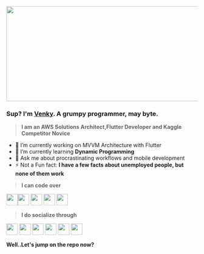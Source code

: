 
<img width='580px' height='250px'  src='https://github.com/venky9885/persistent_bottom_nav_with_neuromorphism/blob/master/wallpaperflutter4k.png'>


### Sup? I'm [Venky](https://venky9885.000webhostapp.com/). A grumpy programmer, may byte.
>**I am an AWS Solutions Architect,Flutter Developer and Kaggle Competitor Novice**
- 🔭 I’m currently working on MVVM Architecture with Flutter
- 🌱 I’m currently learning **Dynamic Programming**
- 💬 Ask me about procrastinating workflows and mobile development
- ⚡ Not a Fun fact: **I have a few facts about unemployed people, but none of them work**

> **I can code over**

<img src='https://cdn.icon-icons.com/icons2/2108/PNG/512/flutter_icon_130936.png' width='30px'><img src='https://pbs.twimg.com/profile_images/993555605078994945/Yr-pWI4G.jpg' width='30px'> <img src='https://encrypted-tbn0.gstatic.com/images?q=tbn%3AANd9GcQj2noMOfz2H5Jl-AM5XWyHUJ8DY50DciBRkQ&usqp=CAU' width='30px'> <img src='https://encrypted-tbn0.gstatic.com/images?q=tbn%3AANd9GcQsX11JXc7T0u3DqoJKEZXx_oRm5omDVPYcJQ&usqp=CAU' width='30px'> <img src='https://cloud.google.com/images/social-icon-google-cloud-1200-630.png' width='30px'>

> **I do socialize through** 

[<img width='30px' src='https://encrypted-tbn0.gstatic.com/images?q=tbn%3AANd9GcQAyPXHOk27_8BVJkWr1aK0I6uYzVfN-MIFwA&usqp=CAU'>](https://instagram.com/i_venky_royal) [<img width='30px' src='https://lh3.googleusercontent.com/wIf3HtczQDjHzHuu7vezhqNs0zXAG85F7VmP7nhsTxO3OHegrVXlqIh_DWBYi86FTIGk'>](https://twitter.com/Abhishvek) [<img width='30px' src='https://encrypted-tbn0.gstatic.com/images?q=tbn%3AANd9GcRYnS1hrpSdNhW1cXSDL5BdA6tiUjx15wgEQQ&usqp=CAU'>](https://www.facebook.com/abhishchavan) [<img width='30px' src='https://lh3.googleusercontent.com/8Vw-7MAm558750a4M55fiOlUf7lP2cYnFuqSWynrygIiyEEiQQDa_xxHKYOX83L0UD2T'>](https://www.reddit.com/u/abhishvekpvt) [<img width='30px' src='https://encrypted-tbn0.gstatic.com/images?q=tbn%3AANd9GcTZo5-hu4ljBUa_wkUtCb8-MeGtuOQ0MD_wIQ&usqp=CAU'>](https://www.linkedin.com/in/m-venkatesh-9703441a6/) [<img width='30px' src='https://pngimg.com/uploads/twitch/twitch_PNG34.png'>](https://www.twitch.tv/dungeoon_master) 

**Well..Let's jump on the repo now?**


<!--
**venky9885/venky9885** is a ✨ _special_ ✨ repository because its `README.md` (this file) appears on your GitHub profile.

Here are some ideas to get you started:

- 🔭 I’m currently working on ...
- 🌱 I’m currently learning ...
- 👯 I’m looking to collaborate on ...
- 🤔 I’m looking for help with ...
- 💬 Ask me about ...
- 📫 How to reach me: ...
- 😄 Pronouns: ...
- ⚡ Fun fact: ...
-->
